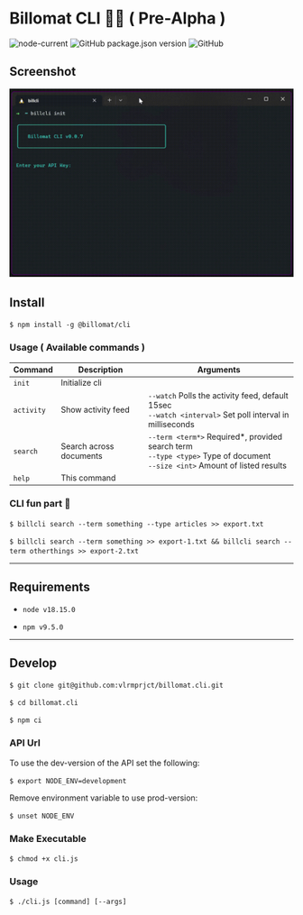 # Billomat CLI 👾🧪 ( Pre-Alpha )

![node-current](https://img.shields.io/node/v/@billomat/cli)
![GitHub package.json version](https://img.shields.io/github/package-json/v/vlrmprjct/billomat.cli?color=%2353BE7E)
![GitHub](https://img.shields.io/github/license/vlrmprjct/billomat.cli)

## Screenshot
![](doc/cli.gif)

## Install

`$ npm install -g @billomat/cli`

### Usage ( Available commands )


| Command      | Description              | Arguments                |
| ------------ | ------------------------ | ------------------------ |
| `init` | Initialize cli |  |
| `activity` | Show activity feed | `--watch` Polls the activity feed, default 15sec<br>`--watch <interval>` Set poll interval in milliseconds |
| `search` | Search across documents | `--term <term*>` Required*, provided search term<br>`--type <type>` Type of document<br>`--size <int>` Amount of listed results |
| `help` | This command |  |

### CLI fun part 🦄

`$ billcli search --term something --type articles >> export.txt`

`$ billcli search --term something >> export-1.txt && billcli search --term otherthings >> export-2.txt`

---

## Requirements

* `node v18.15.0`

* `npm v9.5.0`

---
## Develop

`$ git clone git@github.com:vlrmprjct/billomat.cli.git`

`$ cd billomat.cli`

`$ npm ci`

### API Url

To use the dev-version of the API set the following:

`$ export NODE_ENV=development`

Remove environment variable to use prod-version:

`$ unset NODE_ENV`

### Make Executable

`$ chmod +x cli.js`

### Usage

`$ ./cli.js [command] [--args]`
